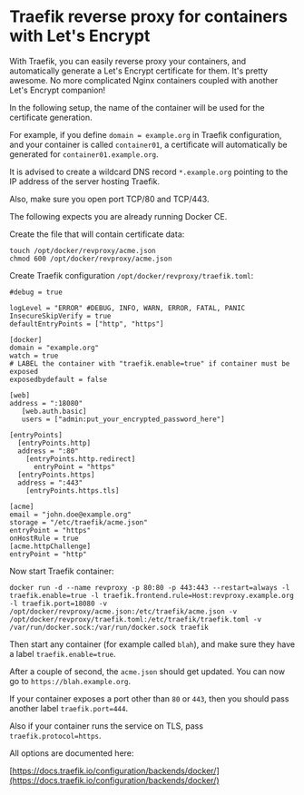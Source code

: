 # Traefik reverse proxy for containers with Let's Encrypt

With Traefik, you can easily reverse proxy your containers, and automatically generate a Let's Encrypt certificate for them. It's pretty awesome. No more complicated Nginx containers coupled with another Let's Encrypt companion!

In the following setup, the name of the container will be used for the certificate generation.

For example, if you define `domain = example.org` in Traefik configuration, and your container is called `container01`, a certificate will automatically be generated for `container01.example.org`.

It is advised to create a wildcard DNS record `*.example.org` pointing to the IP address of the server hosting Traefik.

Also, make sure you open port TCP/80 and TCP/443.

The following expects you are already running Docker CE.

Create the file that will contain certificate data:

```
touch /opt/docker/revproxy/acme.json
chmod 600 /opt/docker/revproxy/acme.json
```
Create Traefik configuration `/opt/docker/revproxy/traefik.toml`:

```
#debug = true

logLevel = "ERROR" #DEBUG, INFO, WARN, ERROR, FATAL, PANIC
InsecureSkipVerify = true 
defaultEntryPoints = ["http", "https"]

[docker]
domain = "example.org"
watch = true
# LABEL the container with "traefik.enable=true" if container must be exposed
exposedbydefault = false

[web]
address = ":18080"
   [web.auth.basic]
   users = ["admin:put_your_encrypted_password_here"]

[entryPoints]
  [entryPoints.http]
  address = ":80"
    [entryPoints.http.redirect]
      entryPoint = "https"
  [entryPoints.https]
  address = ":443"
    [entryPoints.https.tls]

[acme]
email = "john.doe@example.org"
storage = "/etc/traefik/acme.json"
entryPoint = "https"
onHostRule = true
[acme.httpChallenge]
entryPoint = "http"
```

Now start Traefik container:

```
docker run -d --name revproxy -p 80:80 -p 443:443 --restart=always -l traefik.enable=true -l traefik.frontend.rule=Host:revproxy.example.org -l traefik.port=18080 -v /opt/docker/revproxy/acme.json:/etc/traefik/acme.json -v /opt/docker/revproxy/traefik.toml:/etc/traefik/traefik.toml -v /var/run/docker.sock:/var/run/docker.sock traefik
```

Then start any container (for example called `blah`), and make sure they have a label `traefik.enable=true`.

After a couple of second, the `acme.json` should get updated. You can now go to `https://blah.example.org`.

If your container exposes a port other than `80` or `443`, then you should pass another label `traefik.port=444`.

Also if your container runs the service on TLS, pass `traefik.protocol=https`.

All options are documented here:

[https://docs.traefik.io/configuration/backends/docker/](https://docs.traefik.io/configuration/backends/docker/)
